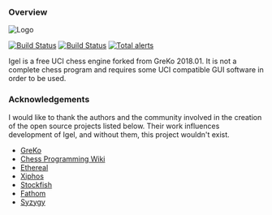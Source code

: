 ### Overview

![Logo](http://shcherbyna.com/files/igel.bmp)

[![Build Status](https://api.travis-ci.org/vshcherbyna/igel.svg?branch=master)](https://travis-ci.org/vshcherbyna/igel)
[![Build Status](https://ci.appveyor.com/api/projects/status/github/vshcherbyna/igel?svg=true)](https://ci.appveyor.com/project/vshcherbyna/igel)
[![Total alerts](https://img.shields.io/lgtm/alerts/g/vshcherbyna/igel.svg?logo=lgtm&logoWidth=18)](https://lgtm.com/projects/g/vshcherbyna/igel/alerts/)

Igel is a free UCI chess engine forked from GreKo 2018.01. It is not a complete chess program and requires some UCI compatible GUI software in order to be used.

### Acknowledgements

I would like to thank the authors and the community involved in the creation of the open source projects listed below. Their work influences development of Igel, and without them, this project wouldn't exist.

* [GreKo](http://greko.su/)
* [Chess Programming Wiki](https://www.chessprogramming.org/)
* [Ethereal](https://github.com/AndyGrant/Ethereal/)
* [Xiphos](https://github.com/milostatarevic/xiphos/)
* [Stockfish](https://github.com/official-stockfish/Stockfish/)
* [Fathom](https://github.com/jdart1/Fathom/)
* [Syzygy](https://github.com/syzygy1/tb)
